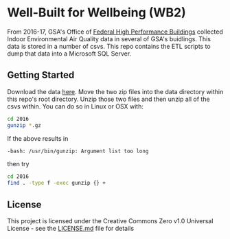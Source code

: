# Well-Built for Wellbeing (WB2)
From 2016-17, GSA's Office of [Federal High Performance Buildings](https://www.gsa.gov/about-us/organization/office-of-governmentwide-policy/office-of-federal-highperformance-buildings) collected Indoor Environmental Air Quality data in several of GSA's buidlings. This data is stored in a number of csvs. This repo contains the ETL scripts to dump that data into a Microsoft SQL Server.

## Getting Started
Download the data [here](https://drive.google.com/drive/u/0/folders/1Ah7MOw99aKeQazV5bOAxG8r0zR4jHI5r). Move the two zip files into the data directory within this repo's root directory. Unzip those two files and then unzip all of the csvs within. You can do so in Linux or OSX with:
```bash
cd 2016
gunzip *.gz
```
If the above results in
```bash
-bash: /usr/bin/gunzip: Argument list too long
```
then try
```bash
cd 2016
find . -type f -exec gunzip {} +
```

## License

This project is licensed under the Creative Commons Zero v1.0 Universal License - see the [LICENSE.md](https://github.com/GSA/wb2/blob/master/LICENSE) file for details
